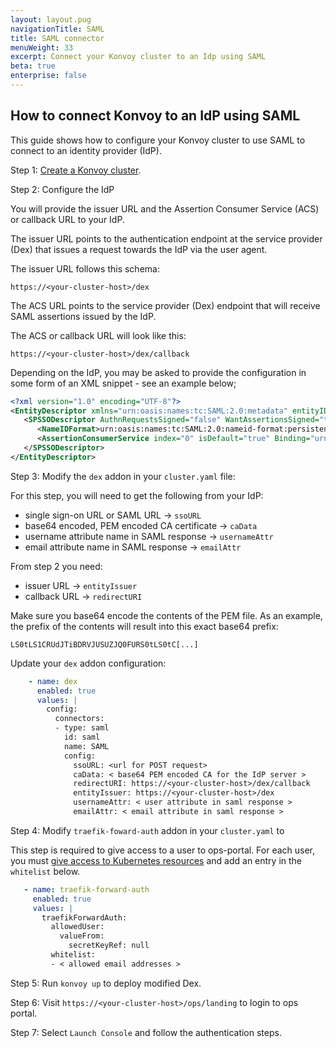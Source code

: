 ```yaml
---
layout: layout.pug
navigationTitle: SAML
title: SAML connector
menuWeight: 33
excerpt: Connect your Konvoy cluster to an Idp using SAML
beta: true
enterprise: false
---
```


## How to connect Konvoy to an IdP using SAML

This guide shows how to configure your Konvoy cluster to use SAML to connect to an identity provider (IdP).

Step 1: [Create a Konvoy cluster](/mesosphere/dcos/2.0/administering-clusters/locate-public-agent/).

Step 2: Configure the IdP

You will provide the issuer URL and the Assertion Consumer Service (ACS) or callback URL to your IdP.

The issuer URL points to the authentication endpoint at the service provider (Dex) that issues a request towards the IdP via the user agent.

The issuer URL follows this schema:

```text
https://<your-cluster-host>/dex
```

The ACS URL points to the service provider (Dex) endpoint that will receive SAML assertions issued by the IdP.

The ACS or callback URL will look like this:

```text
https://<your-cluster-host>/dex/callback
```

Depending on the IdP, you may be asked to provide the configuration in some form of an XML snippet - see an example below;

```xml
<?xml version="1.0" encoding="UTF-8"?>
<EntityDescriptor xmlns="urn:oasis:names:tc:SAML:2.0:metadata" entityID="https://<your-cluster-host>/dex">
   <SPSSODescriptor AuthnRequestsSigned="false" WantAssertionsSigned="true" protocolSupportEnumeration="urn:oasis:names:tc:SAML:2.0:protocol">
      <NameIDFormat>urn:oasis:names:tc:SAML:2.0:nameid-format:persistent</NameIDFormat>
      <AssertionConsumerService index="0" isDefault="true" Binding="urn:oasis:names:tc:SAML:2.0:bindings:HTTP-POST" Location="https://<your-cluster-host>/dex/callback" />
   </SPSSODescriptor>
</EntityDescriptor>
```

Step 3: Modify the `dex` addon in your `cluster.yaml` file:

For this step, you will need to get the following from your IdP:

- single sign-on URL or SAML URL -> `ssoURL`
- base64 encoded, PEM encoded CA certificate -> `caData`
- username attribute name in SAML response -> `usernameAttr`
- email attribute name in SAML response -> `emailAttr`

From step 2 you need:

- issuer URL -> `entityIssuer`
- callback URL -> `redirectURI`

Make sure you base64 encode the contents of the PEM file. As an example, the prefix of the contents will result into this exact base64 prefix:

```text
LS0tLS1CRUdJTiBDRVJUSUZJQ0FURS0tLS0tC[...]
```

Update your `dex` addon configuration:

```yaml
    - name: dex
      enabled: true
      values: |
        config:
          connectors:
          - type: saml
            id: saml
            name: SAML
            config:
              ssoURL: <url for POST request>
              caData: < base64 PEM encoded CA for the IdP server >
              redirectURI: https://<your-cluster-host>/dex/callback
              entityIssuer: https://<your-cluster-host>/dex
              usernameAttr: < user attribute in saml response >
              emailAttr: < email attribute in saml response >
```

Step 4: Modify `traefik-foward-auth` addon in your `cluster.yaml` to

This step is required to give access to a user to ops-portal. For each user, you must [give access to Kubernetes resources](../rbac) and add an entry in the `whitelist` below.

```yaml
   - name: traefik-forward-auth
     enabled: true
     values: |
       traefikForwardAuth:
         allowedUser:
           valueFrom:
             secretKeyRef: null
         whitelist:
         - < allowed email addresses >
```

Step 5: Run `konvoy up` to deploy modified Dex.

Step 6: Visit `https://<your-cluster-host>/ops/landing` to login to ops portal.

Step 7: Select `Launch Console` and follow the authentication steps.
